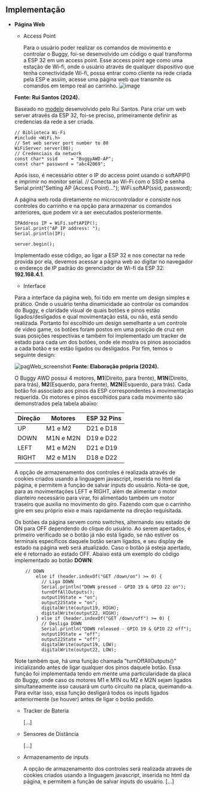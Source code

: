 **Implementação**
-----------------------------------------------------------------------------------------------------------------------------------------------------------------------------------------------------------------------------------------------------------------

- **Página Web**
  - Access Point
 
    Para o usuário poder realizar os comandos de movimento e controlar o Buggy, foi-se desenvolvido um código o qual transforma a ESP 32 em um access point. Esse access point age como uma estação de Wi-fi, onde o usuário através de qualquer dispositivo que tenha conectividade Wi-fi, possa entrar como cliente na rede criada pela ESP e assim, acesse uma página web que transmite os comandos em tempo real ao carrinho. 
  ![image](https://github.com/user-attachments/assets/7ce56df1-1cf7-4520-8c41-4f411e862c8d)
 
  **Fonte: Rui Santos (2024).**
  
    Baseado no [modelo](https://randomnerdtutorials.com/esp32-access-point-ap-web-server/) desenvolvido pelo Rui Santos. Para criar um web server através da ESP 32, foi-se preciso, primeiramente definir as credencias da rede a ser criada.  
    
      // Biblioteca Wi-Fi
      #include <WiFi.h>
      // Set web server port number to 80
      WiFiServer server(80);
      // Credenciais da network
      const char* ssid     = "BuggyAWD-AP";
      const char* password = "abc42069";
    Após isso, é necessário obter o IP do access point usando o softAPIP() e imprimir no monitor serial.
      // Conecta ao Wi-Fi com o SSID e senha
      Serial.print("Setting AP (Access Point)…");
      WiFi.softAP(ssid, password);

  A página web roda diretamente no microcontrolador e consiste nos controles do carrinho e na opção para armazenar os comandos anteriores, que podem vir a ser executados posteriormente.

      IPAddress IP = WiFi.softAPIP();
      Serial.print("AP IP address: ");
      Serial.println(IP);
    
      server.begin();
    Implementado esse código, ao ligar a ESP 32 e nos conectar na rede provida por ela, devemos acessar a página web ao digitar no navegador o endereço de IP padrão do gerenciador de Wi-fi da ESP 32: **192.168.4.1**.
  
   - Interface
   
   Para a interface da página web, foi tido em mente um design simples e prático. Onde o usuário tenha dinamicidade ao controlar os comandos do Buggy, e claridade visual de quais botões e pinos estão ligados/desligados e qual movimentação está, ou não, está sendo realizada. Portanto foi escolhido um design semelhante a um controle de video game, os botões foram postos em uma posição de cruz em suas posições respectivas e também foi implementado um tracker de estado para cada um dos botões, onde ele mostra os pinos associados a cada botão e se estão ligados ou desligados. Por fim, temos o seguinte design:
  
  ![pagWeb_screenshot](https://github.com/user-attachments/assets/59af1dba-c623-459c-8fea-79207d46fc6d)
  **Fonte: Elaboração própria (2024).**
  
  O Buggy AWD possui 4 motores, **M1**(Direito, para frente), **M1N**(Direito, para trás), **M2**(Esquerdo, para frente), **M2N**(Esquerdo, para trás). Cada botão foi associado aos pinos da ESP correspondentes à movimentação requerida. Os motores e pinos escolhidos para cada movimento são demonstrados pela tabela abaixo:

   | Direção   | Motores   | ESP 32 Pins  |
  | --------- | --------- | ------------ |
  | UP        | M1 e M2   | D21 e D18    |
  | DOWN      | M1N e M2N | D19 e D22    |
  | LEFT      | M1 e M2N  | D21 e D19    |
  | RIGHT     | M2 e M1N  | D18 e D22    |

  A opção de armazenamento dos controles é realizada através de cookies criados usando a linguagem javascript, inserida no html da página, e permitem a função de salvar inputs do usuário. 
  Nota-se que, para as movimentações LEFT e RIGHT, além de alimentar o motor dianteiro necessário para virar, foi alimentado também um motor traseiro que auxilia no movimento do giro. Fazendo com que o carrinho gire em seu próprio eixo e mais rapidamente na direção requisitada. 
  
  Os botões da página servem como switches, alternando seu estado de ON para OFF dependendo do clique do usuário. Ao serem apertados, é primeiro verificado se o botão já não está ligado, se não estiver os terminais específicos daquele botão seram ligados, e seu display de estado na página web será atualizado. Caso o botão já esteja apertado, ele é retornado ao estado OFF. Abaixo está um exemplo do código implementado ao botão **DOWN**:

          // DOWN
              else if (header.indexOf("GET /down/on") >= 0) {
                // Liga DOWN
                Serial.println("DOWN pressed - GPIO 19 & GPIO 22 on");
                turnOffAllOutputs();
                output19State = "on";
                output22State = "on";
                digitalWrite(output19, HIGH);
                digitalWrite(output22, HIGH);
              } else if (header.indexOf("GET /down/off") >= 0) {
                // Desliga DOWN
                Serial.println("DOWN released - GPIO 19 & GPIO 22 off");
                output19State = "off";
                output22State = "off";
                digitalWrite(output19, LOW);
                digitalWrite(output22, LOW);
  
  Note também que, há uma função chamada "turnOffAllOutputs()" inicializando antes de ligar qualquer dos pinos daquele botão. Essa função foi implementada tendo em mente uma particularidade da placa do Buggy, onde caso os motores M1 e M1N ou M2 e M2N sejam ligados simultaneamente isso causará um curto circuito na placa, queimando-a. Para evitar isso, essa função desligará todos os inputs ligados anteriormente (se houver) antes de ligar o botão pedido.

   - Tracker de Bateria
 
      [...]
  
  - Sensores de Distância
    
      [...]
  
  - Armazenamento de inputs
  
      A opção de armazenamento dos controles será realizada através de cookies criados usando a linguagem javascript, inserida no html da página, e permitem a função de salvar inputs do usuário.  [...]
